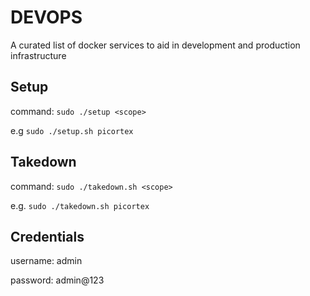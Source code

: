 # DEVOPS

A curated list of docker services to aid in development and production infrastructure

## Setup

command: `sudo ./setup <scope>`

e.g `sudo ./setup.sh picortex`

## Takedown

command: `sudo ./takedown.sh <scope>`

e.g. `sudo ./takedown.sh picortex`

## Credentials

username: admin

password: admin@123